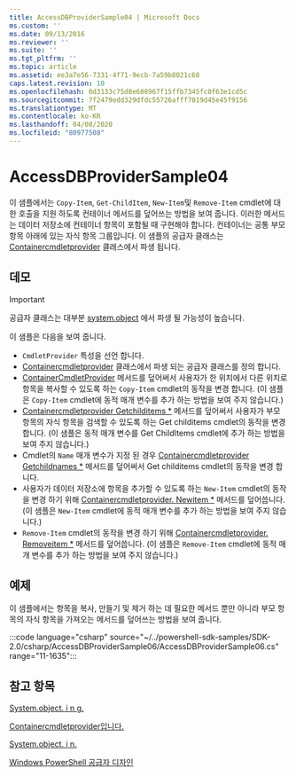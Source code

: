 ```yaml
---
title: AccessDBProviderSample04 | Microsoft Docs
ms.custom: ''
ms.date: 09/13/2016
ms.reviewer: ''
ms.suite: ''
ms.tgt_pltfrm: ''
ms.topic: article
ms.assetid: ee3a7e56-7331-4f71-9ecb-7a59b8021c68
caps.latest.revision: 10
ms.openlocfilehash: 0d3133c75d8e608967f15ffb7345fc0f63e1cd5c
ms.sourcegitcommit: 7f2479edd329dfdc55726afff7019d45e45f9156
ms.translationtype: MT
ms.contentlocale: ko-KR
ms.lasthandoff: 04/08/2020
ms.locfileid: "80977508"
---
```

# <a name="accessdbprovidersample04"></a>AccessDBProviderSample04

이 샘플에서는 `Copy-Item`, `Get-ChildItem`, `New-Item`및 `Remove-Item` cmdlet에 대 한 호출을 지원 하도록 컨테이너 메서드를 덮어쓰는 방법을 보여 줍니다. 이러한 메서드는 데이터 저장소에 컨테이너 항목이 포함될 때 구현해야 합니다. 컨테이너는 공통 부모 항목 아래에 있는 자식 항목 그룹입니다. 이 샘플의 공급자 클래스는 [Containercmdletprovider](/dotnet/api/System.Management.Automation.Provider.ContainerCmdletProvider) 클래스에서 파생 됩니다.

## <a name="demonstrates"></a>데모

> [!IMPORTANT]
> 공급자 클래스는 대부분 [system.object](/dotnet/api/System.Management.Automation.Provider.NavigationCmdletProvider) 에서 파생 될 가능성이 높습니다.

이 샘플은 다음을 보여 줍니다.

- `CmdletProvider` 특성을 선언 합니다.
- [Containercmdletprovider](/dotnet/api/System.Management.Automation.Provider.ContainerCmdletProvider) 클래스에서 파생 되는 공급자 클래스를 정의 합니다.
- [ContainerCmdletProvider](/dotnet/api/System.Management.Automation.Provider.ContainerCmdletProvider.CopyItem) 메서드를 덮어써서 사용자가 한 위치에서 다른 위치로 항목을 복사할 수 있도록 하는 `Copy-Item` cmdlet의 동작을 변경 합니다. (이 샘플은 `Copy-Item` cmdlet에 동적 매개 변수를 추가 하는 방법을 보여 주지 않습니다.)
- [Containercmdletprovider Getchilditems *](/dotnet/api/System.Management.Automation.Provider.ContainerCmdletProvider.GetChildItems) 메서드를 덮어써서 사용자가 부모 항목의 자식 항목을 검색할 수 있도록 하는 Get childitems cmdlet의 동작을 변경 합니다. (이 샘플은 동적 매개 변수를 Get ChildItems cmdlet에 추가 하는 방법을 보여 주지 않습니다.)
- Cmdlet의 `Name` 매개 변수가 지정 된 경우 [Containercmdletprovider Getchildnames *](/dotnet/api/System.Management.Automation.Provider.ContainerCmdletProvider.GetChildNames) 메서드를 덮어써서 Get childitems cmdlet의 동작을 변경 합니다.
- 사용자가 데이터 저장소에 항목을 추가할 수 있도록 하는 `New-Item` cmdlet의 동작을 변경 하기 위해 [Containercmdletprovider. Newitem *](/dotnet/api/System.Management.Automation.Provider.ContainerCmdletProvider.NewItem) 메서드를 덮어씁니다. (이 샘플은 `New-Item` cmdlet에 동적 매개 변수를 추가 하는 방법을 보여 주지 않습니다.)
- `Remove-Item` cmdlet의 동작을 변경 하기 위해 [Containercmdletprovider. Removeitem *](/dotnet/api/System.Management.Automation.Provider.ContainerCmdletProvider.RemoveItem) 메서드를 덮어씁니다. (이 샘플은 `Remove-Item` cmdlet에 동적 매개 변수를 추가 하는 방법을 보여 주지 않습니다.)

## <a name="example"></a>예제

이 샘플에서는 항목을 복사, 만들기 및 제거 하는 데 필요한 메서드 뿐만 아니라 부모 항목의 자식 항목을 가져오는 메서드를 덮어쓰는 방법을 보여 줍니다.

:::code language="csharp" source="~/../powershell-sdk-samples/SDK-2.0/csharp/AccessDBProviderSample06/AccessDBProviderSample06.cs" range="11-1635":::

## <a name="see-also"></a>참고 항목

[System.object. i n g.](/dotnet/api/System.Management.Automation.Provider.ItemCmdletProvider)

[Containercmdletprovider입니다.](/dotnet/api/System.Management.Automation.Provider.ContainerCmdletProvider)

[System.object. i n.](/dotnet/api/System.Management.Automation.Provider.NavigationCmdletProvider)

[Windows PowerShell 공급자 디자인](./provider-types.md)
